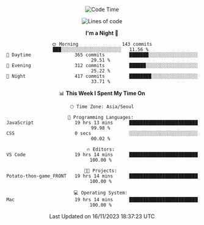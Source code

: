 <div align=center>
 
<!--START_SECTION:waka-->
![Code Time](http://img.shields.io/badge/Code%20Time-383%20hrs%2028%20mins-blue)

![Lines of code](https://img.shields.io/badge/From%20Hello%20World%20I%27ve%20Written-3.2%20million%20lines%20of%20code-blue)

**I'm a Night 🦉** 

```text
🌞 Morning                143 commits         ███░░░░░░░░░░░░░░░░░░░░░░   11.56 % 
🌆 Daytime                365 commits         ███████░░░░░░░░░░░░░░░░░░   29.51 % 
🌃 Evening                312 commits         ██████░░░░░░░░░░░░░░░░░░░   25.22 % 
🌙 Night                  417 commits         ████████░░░░░░░░░░░░░░░░░   33.71 % 
```


📊 **This Week I Spent My Time On** 

```text
🕑︎ Time Zone: Asia/Seoul

💬 Programming Languages: 
JavaScript               19 hrs 13 mins      █████████████████████████   99.98 % 
CSS                      0 secs              ░░░░░░░░░░░░░░░░░░░░░░░░░   00.02 % 

🔥 Editors: 
VS Code                  19 hrs 14 mins      █████████████████████████   100.00 % 

🐱‍💻 Projects: 
Potato-thon-game_FRONT   19 hrs 14 mins      █████████████████████████   100.00 % 

💻 Operating System: 
Mac                      19 hrs 14 mins      █████████████████████████   100.00 % 
```


 Last Updated on 16/11/2023 18:37:23 UTC
<!--END_SECTION:waka-->
 </div>

